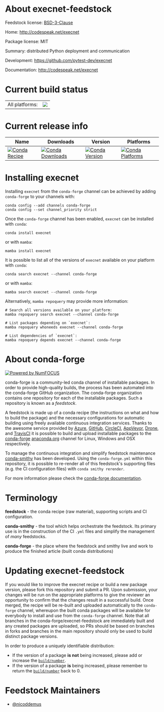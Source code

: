 About execnet-feedstock
=======================

Feedstock license: [BSD-3-Clause](https://github.com/conda-forge/execnet-feedstock/blob/main/LICENSE.txt)

Home: http://codespeak.net/execnet

Package license: MIT

Summary: distributed Python deployment and communication

Development: https://github.com/pytest-dev/execnet

Documentation: http://codespeak.net/execnet

Current build status
====================


<table><tr><td>All platforms:</td>
    <td>
      <a href="https://dev.azure.com/conda-forge/feedstock-builds/_build/latest?definitionId=5885&branchName=main">
        <img src="https://dev.azure.com/conda-forge/feedstock-builds/_apis/build/status/execnet-feedstock?branchName=main">
      </a>
    </td>
  </tr>
</table>

Current release info
====================

| Name | Downloads | Version | Platforms |
| --- | --- | --- | --- |
| [![Conda Recipe](https://img.shields.io/badge/recipe-execnet-green.svg)](https://anaconda.org/conda-forge/execnet) | [![Conda Downloads](https://img.shields.io/conda/dn/conda-forge/execnet.svg)](https://anaconda.org/conda-forge/execnet) | [![Conda Version](https://img.shields.io/conda/vn/conda-forge/execnet.svg)](https://anaconda.org/conda-forge/execnet) | [![Conda Platforms](https://img.shields.io/conda/pn/conda-forge/execnet.svg)](https://anaconda.org/conda-forge/execnet) |

Installing execnet
==================

Installing `execnet` from the `conda-forge` channel can be achieved by adding `conda-forge` to your channels with:

```
conda config --add channels conda-forge
conda config --set channel_priority strict
```

Once the `conda-forge` channel has been enabled, `execnet` can be installed with `conda`:

```
conda install execnet
```

or with `mamba`:

```
mamba install execnet
```

It is possible to list all of the versions of `execnet` available on your platform with `conda`:

```
conda search execnet --channel conda-forge
```

or with `mamba`:

```
mamba search execnet --channel conda-forge
```

Alternatively, `mamba repoquery` may provide more information:

```
# Search all versions available on your platform:
mamba repoquery search execnet --channel conda-forge

# List packages depending on `execnet`:
mamba repoquery whoneeds execnet --channel conda-forge

# List dependencies of `execnet`:
mamba repoquery depends execnet --channel conda-forge
```


About conda-forge
=================

[![Powered by
NumFOCUS](https://img.shields.io/badge/powered%20by-NumFOCUS-orange.svg?style=flat&colorA=E1523D&colorB=007D8A)](https://numfocus.org)

conda-forge is a community-led conda channel of installable packages.
In order to provide high-quality builds, the process has been automated into the
conda-forge GitHub organization. The conda-forge organization contains one repository
for each of the installable packages. Such a repository is known as a *feedstock*.

A feedstock is made up of a conda recipe (the instructions on what and how to build
the package) and the necessary configurations for automatic building using freely
available continuous integration services. Thanks to the awesome service provided by
[Azure](https://azure.microsoft.com/en-us/services/devops/), [GitHub](https://github.com/),
[CircleCI](https://circleci.com/), [AppVeyor](https://www.appveyor.com/),
[Drone](https://cloud.drone.io/welcome), and [TravisCI](https://travis-ci.com/)
it is possible to build and upload installable packages to the
[conda-forge](https://anaconda.org/conda-forge) [anaconda.org](https://anaconda.org/)
channel for Linux, Windows and OSX respectively.

To manage the continuous integration and simplify feedstock maintenance
[conda-smithy](https://github.com/conda-forge/conda-smithy) has been developed.
Using the ``conda-forge.yml`` within this repository, it is possible to re-render all of
this feedstock's supporting files (e.g. the CI configuration files) with ``conda smithy rerender``.

For more information please check the [conda-forge documentation](https://conda-forge.org/docs/).

Terminology
===========

**feedstock** - the conda recipe (raw material), supporting scripts and CI configuration.

**conda-smithy** - the tool which helps orchestrate the feedstock.
                   Its primary use is in the construction of the CI ``.yml`` files
                   and simplify the management of *many* feedstocks.

**conda-forge** - the place where the feedstock and smithy live and work to
                  produce the finished article (built conda distributions)


Updating execnet-feedstock
==========================

If you would like to improve the execnet recipe or build a new
package version, please fork this repository and submit a PR. Upon submission,
your changes will be run on the appropriate platforms to give the reviewer an
opportunity to confirm that the changes result in a successful build. Once
merged, the recipe will be re-built and uploaded automatically to the
`conda-forge` channel, whereupon the built conda packages will be available for
everybody to install and use from the `conda-forge` channel.
Note that all branches in the conda-forge/execnet-feedstock are
immediately built and any created packages are uploaded, so PRs should be based
on branches in forks and branches in the main repository should only be used to
build distinct package versions.

In order to produce a uniquely identifiable distribution:
 * If the version of a package **is not** being increased, please add or increase
   the [``build/number``](https://docs.conda.io/projects/conda-build/en/latest/resources/define-metadata.html#build-number-and-string).
 * If the version of a package **is** being increased, please remember to return
   the [``build/number``](https://docs.conda.io/projects/conda-build/en/latest/resources/define-metadata.html#build-number-and-string)
   back to 0.

Feedstock Maintainers
=====================

* [@nicoddemus](https://github.com/nicoddemus/)


